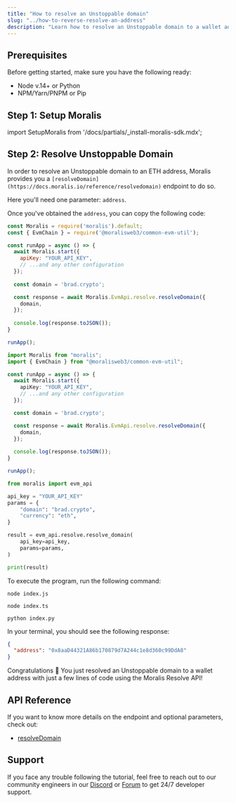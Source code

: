 ```yaml
---
title: "How to resolve an Unstoppable domain"
slug: "../how-to-reverse-resolve-an-address"
description: "Learn how to resolve an Unstoppable domain to a wallet address using Moralis Resolve API."
---
```

## Prerequisites

Before getting started, make sure you have the following ready:

- Node v.14+ or Python
- NPM/Yarn/PNPM or Pip

## Step 1: Setup Moralis

import SetupMoralis from '/docs/partials/_install-moralis-sdk.mdx';

<SetupMoralis node="moralis @moralisweb3/common-evm-util" python="moralis" />

## Step 2: Resolve Unstoppable Domain

In order to resolve an Unstoppable domain to an ETH address, Moralis provides you a `[resolveDomain](https://docs.moralis.io/reference/resolvedomain)` endpoint to do so.

Here you'll need one parameter: `address`.

Once you've obtained the `address`, you can copy the following code:

```javascript index.js
const Moralis = require('moralis').default;
const { EvmChain } = require('@moralisweb3/common-evm-util');

const runApp = async () => {
  await Moralis.start({
    apiKey: "YOUR_API_KEY",
    // ...and any other configuration
  });
  
  const domain = 'brad.crypto';

  const response = await Moralis.EvmApi.resolve.resolveDomain({
    domain,
  });
  
  console.log(response.toJSON());
}

runApp();
```
```typescript index.ts
import Moralis from "moralis";
import { EvmChain } from "@moralisweb3/common-evm-util";

const runApp = async () => {
  await Moralis.start({
    apiKey: "YOUR_API_KEY",
    // ...and any other configuration
  });

  const domain = 'brad.crypto';

  const response = await Moralis.EvmApi.resolve.resolveDomain({
    domain,
  });
  
  console.log(response.toJSON());
}

runApp();
```
```python index.py
from moralis import evm_api

api_key = "YOUR_API_KEY"
params = {
    "domain": "brad.crypto", 
    "currency": "eth", 
}

result = evm_api.resolve.resolve_domain(
    api_key=api_key,
    params=params,
)

print(result)
```



To execute the program, run the following command:

```Text Shell (JavaScript)
node index.js
```
```Text Shell (TypeScript)
node index.ts
```
```Text Shell (Python)
python index.py
```



In your terminal, you should see the following response:

```json
{
  "address": "0x8aaD44321A86b170879d7A244c1e8d360c99DdA8"
}
```



Congratulations 🥳 You just resolved an Unstoppable domain to a wallet address with just a few lines of code using the Moralis Resolve API!

## API Reference

If you want to know more details on the endpoint and optional parameters, check out:

- [resolveDomain](https://docs.moralis.io/reference/resolvedomain)

## Support

If you face any trouble following the tutorial, feel free to reach out to our community engineers in our [Discord](https://moralis.io/discord) or [Forum](https://forum.moralis.io) to get 24/7 developer support.